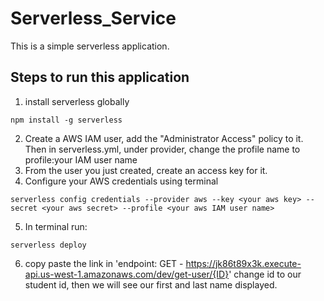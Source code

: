 # Serverless_Service
This is a simple serverless application.
## Steps to run this application
1. install serverless globally
```
npm install -g serverless
```
2. Create a AWS IAM user, add the "Administrator Access" policy to it. Then in serverless.yml, under provider, change the   profile name to profile:your IAM user name
3. From the user you just created, create an access key for it.
4. Configure your AWS credentials using terminal
```
serverless config credentials --provider aws --key <your aws key> --secret <your aws secret> --profile <your aws IAM user name>
```
5. In terminal run:
```
serverless deploy
```
6. copy paste the link in 'endpoint: GET - https://jk86t89x3k.execute-api.us-west-1.amazonaws.com/dev/get-user/{ID}'
change id to our student id, then we will see our first and last name displayed.
